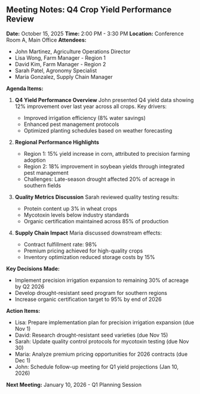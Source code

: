 ## Meeting Notes: Q4 Crop Yield Performance Review

**Date:** October 15, 2025
**Time:** 2:00 PM - 3:30 PM
**Location:** Conference Room A, Main Office
**Attendees:**
- John Martinez, Agriculture Operations Director
- Lisa Wong, Farm Manager - Region 1
- David Kim, Farm Manager - Region 2
- Sarah Patel, Agronomy Specialist
- Maria Gonzalez, Supply Chain Manager

**Agenda Items:**

1. **Q4 Yield Performance Overview**
   John presented Q4 yield data showing 12% improvement over last year across all crops. Key drivers:
   - Improved irrigation efficiency (8% water savings)
   - Enhanced pest management protocols
   - Optimized planting schedules based on weather forecasting

2. **Regional Performance Highlights**
   - Region 1: 15% yield increase in corn, attributed to precision farming adoption
   - Region 2: 18% improvement in soybean yields through integrated pest management
   - Challenges: Late-season drought affected 20% of acreage in southern fields

3. **Quality Metrics Discussion**
   Sarah reviewed quality testing results:
   - Protein content up 3% in wheat crops
   - Mycotoxin levels below industry standards
   - Organic certification maintained across 85% of production

4. **Supply Chain Impact**
   Maria discussed downstream effects:
   - Contract fulfillment rate: 98%
   - Premium pricing achieved for high-quality crops
   - Inventory optimization reduced storage costs by 15%

**Key Decisions Made:**
- Implement precision irrigation expansion to remaining 30% of acreage by Q2 2026
- Develop drought-resistant seed program for southern regions
- Increase organic certification target to 95% by end of 2026

**Action Items:**
- Lisa: Prepare implementation plan for precision irrigation expansion (due Nov 1)
- David: Research drought-resistant seed varieties (due Nov 15)
- Sarah: Update quality control protocols for mycotoxin testing (due Nov 30)
- Maria: Analyze premium pricing opportunities for 2026 contracts (due Dec 1)
- John: Schedule follow-up meeting for Q1 yield projections (Jan 10, 2026)

**Next Meeting:** January 10, 2026 - Q1 Planning Session
